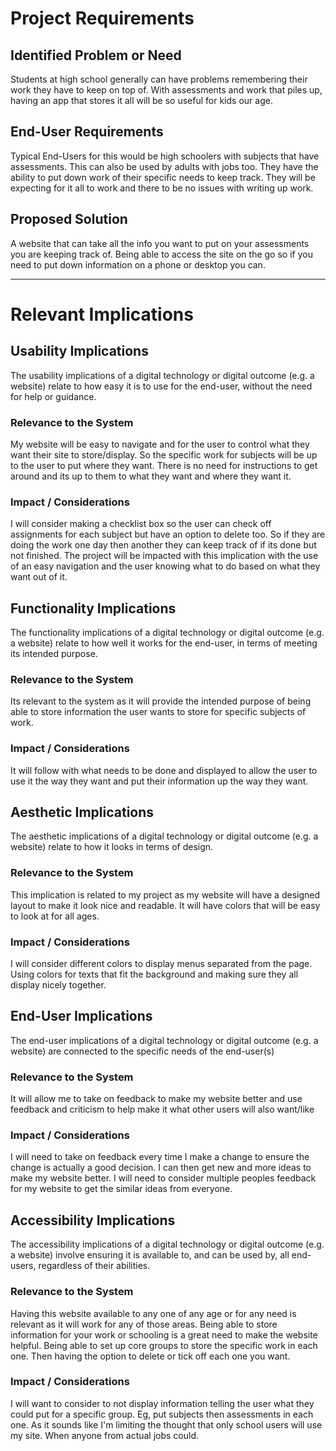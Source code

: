 # Project Requirements

## Identified Problem or Need

Students at high school generally can have problems remembering their work they have to keep on top of. With assessments and work that piles up, having an app that stores it all will be so useful for kids our age.


## End-User Requirements

Typical End-Users for this would be high schoolers with subjects that have assessments. This can also be used by adults with jobs too. They have the ability to put down work of their specific needs to keep track. They will be expecting for it all to work and there to be no issues with writing up work.


## Proposed Solution

A website that can take all the info you want to put on your assessments you are keeping track of. Being able to access the site on the go so if you need to put down information on a phone or desktop you can.


---

# Relevant Implications

## Usability Implications

The usability implications of a digital technology or digital outcome (e.g. a website) relate to how easy it is to use for the end-user, without the need for help or guidance.

### Relevance to the System

My website will be easy to navigate and for the user to control what they want their site to store/display. So the specific work for subjects will be up to the user to put where they want. There is no need for instructions to get around and its up to them to what they want and where they want it.

### Impact / Considerations

I will consider making a checklist box so the user can check off assignments for each subject but have an option to delete too. So if they are doing the work one day then another they can keep track of if its done but not finished. The project will be impacted with this implication with the use of an easy navigation and the user knowing what to do based on what they want out of it.



## Functionality Implications

The functionality implications of a digital technology or digital outcome (e.g. a website) relate to how well it works for the end-user, in terms of meeting its intended purpose.

### Relevance to the System

Its relevant to the system as it will provide the intended purpose of being able to store information the user wants to store for specific subjects of work.

### Impact / Considerations

It will follow with what needs to be done and displayed to allow the user to use it the way they want and put their information up the way they want.



## Aesthetic Implications

The aesthetic implications of a digital technology or digital outcome (e.g. a website) relate to how it looks in terms of design.

### Relevance to the System

This implication is related to my project as my website will have a designed layout to make it look nice and readable. It will have colors that will be easy to look at for all ages.

### Impact / Considerations

I will consider different colors to display menus separated from the page. Using colors for texts that fit the background and making sure they all display nicely together.



## End-User Implications

The end-user implications of a digital technology or digital outcome (e.g. a website) are connected to the specific needs of the end-user(s)

### Relevance to the System

It will allow me to take on feedback to make my website better and use feedback and criticism to help make it what other users will also want/like

### Impact / Considerations

I will need to take on feedback every time I make a change to ensure the change is actually a good decision. I can then get new and more ideas to make my website better. I will need to consider multiple peoples feedback for my website to get the similar ideas from everyone.


## Accessibility Implications

The accessibility implications of a digital technology or digital outcome (e.g. a website) involve ensuring it is available to, and can be used by, all end-users, regardless of their abilities.

### Relevance to the System

Having this website available to any one of any age or for any need is relevant as it will work for any of those areas. Being able to store information for your work or schooling is a great need to make the website helpful. Being able to set up core groups to store the specific work in each one. Then having the option to delete or tick off each one you want.

### Impact / Considerations

I will want to consider to not display information telling the user what they could put for a specific group. Eg, put subjects then assessments in each one. As it sounds like I'm limiting the thought that only school users will use my site. When anyone from actual jobs could.



